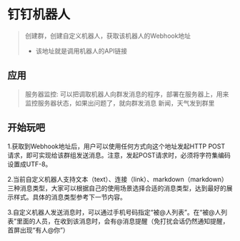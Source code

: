 
# 钉钉机器人
> 创建群，创建自定义机器人，获取该机器人的Webhook地址
> - 该地址就是调用机器人的API链接

## 应用
> 服务器监控: 可以把调取机器人向群发消息的程序，部署在服务器上，用来监控服务器状态，如果出问题了，就向群发消息
> 新闻，天气发到群里

## 开始玩吧
1.获取到Webhook地址后，用户可以使用任何方式向这个地址发起HTTP POST 请求，即可实现给该群组发送消息。注意，发起POST请求时，必须将字符集编码设置成UTF-8。

2.当前自定义机器人支持文本（text）、连接（link）、markdown（markdown）三种消息类型，大家可以根据自己的使用场景选择合适的消息类型，达到最好的展示样式。具体的消息类型参考下一节内容。

3.自定义机器人发送消息时，可以通过手机号码指定“被@人列表”。在“被@人列表”里面的人员，在收到该消息时，会有@消息提醒（免打扰会话仍然通知提醒，首屏出现“有人@你”）
